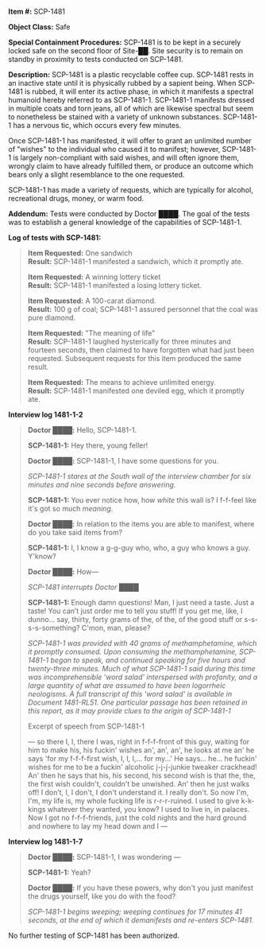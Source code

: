 **Item #:** SCP-1481

**Object Class:** Safe

**Special Containment Procedures:** SCP-1481 is to be kept in a securely locked safe on the second floor of Site-██. Site security is to remain on standby in proximity to tests conducted on SCP-1481.

**Description:** SCP-1481 is a plastic recyclable coffee cup. SCP-1481 rests in an inactive state until it is physically rubbed by a sapient being. When SCP-1481 is rubbed, it will enter its active phase, in which it manifests a spectral humanoid hereby referred to as SCP-1481-1. SCP-1481-1 manifests dressed in multiple coats and torn jeans, all of which are likewise spectral but seem to nonetheless be stained with a variety of unknown substances. SCP-1481-1 has a nervous tic, which occurs every few minutes.

Once SCP-1481-1 has manifested, it will offer to grant an unlimited number of "wishes" to the individual who caused it to manifest; however, SCP-1481-1 is largely non-compliant with said wishes, and will often ignore them, wrongly claim to have already fulfilled them, or produce an outcome which bears only a slight resemblance to the one requested.

SCP-1481-1 has made a variety of requests, which are typically for alcohol, recreational drugs, money, or warm food.

**Addendum:** Tests were conducted by Doctor ████. The goal of the tests was to establish a general knowledge of the capabilities of SCP-1481-1.

**Log of tests with SCP-1481:**

> **Item Requested:** One sandwich  
> **Result:** SCP-1481-1 manifested a sandwich, which it promptly ate.
> 
> **Item Requested:** A winning lottery ticket  
> **Result:** SCP-1481-1 manifested a losing lottery ticket.
> 
> **Item Requested:** A 100-carat diamond.  
> **Result:** 100 g of coal; SCP-1481-1 assured personnel that the coal was pure diamond.
> 
> **Item Requested:** "The meaning of life"  
> **Result:** SCP-1481-1 laughed hysterically for three minutes and fourteen seconds, then claimed to have forgotten what had just been requested. Subsequent requests for this item produced the same result.
> 
> **Item Requested:** The means to achieve unlimited energy.  
> **Result:** SCP-1481-1 manifested one deviled egg, which it promptly ate.

**Interview log 1481-1-2**

> **Doctor ████:** Hello, SCP-1481-1.
> 
> **SCP-1481-1:** Hey there, young feller!
> 
> **Doctor ████:** SCP-1481-1, I have some questions for you.
> 
> _SCP-1481-1 stares at the South wall of the interview chamber for six minutes and nine seconds before answering._
> 
> **SCP-1481-1:** You ever notice how, how _white_ this wall is? I f-f-feel like it's got so much _meaning_.
> 
> **Doctor ████:** In relation to the items you are able to manifest, where do you take said items from?
> 
> **SCP-1481-1:** I, I know a g-g-guy who, who, a guy who knows a guy. Y'know?
> 
> **Doctor ████:** How—
> 
> _SCP-1481 interrupts Doctor ████_
> 
> **SCP-1481-1:** Enough damn questions! Man, I just need a taste. Just a taste! You can’t just order me to tell you stuff! If you get me, like, I dunno… say, thirty, forty grams of the, of the, of the good stuff or s-s-s-s-something? C'mon, man, please?
> 
> _SCP-1481-1 was provided with 40 grams of methamphetamine, which it promptly consumed. Upon consuming the methamphetamine, SCP-1481-1 began to speak, and continued speaking for five hours and twenty-three minutes. Much of what SCP-1481-1 said during this time was incomprehensible 'word salad' interspersed with profanity, and a large quantity of what are assumed to have been logorrheic neologisms. A full transcript of this 'word salad' is available in Document 1481-RL51. One particular passage has been retained in this report, as it may provide clues to the origin of SCP-1481-1_
> 
> Excerpt of speech from SCP-1481-1
> 
> — so there I, I, there I was, right in f-f-f-front of this guy, waiting for him to make his, his fuckin' wishes an', an', an', he looks at me an' he says 'for my f-f-f-first wish, I, I, I,… for my…' He says… he… he fuckin' wishes for me to be a fuckin' alcoholic j-j-j-junkie tweaker crackhead! An' then he says that his, his second, his second wish is that the, the, the first wish couldn't, couldn't be unwished. An' then he just walks off! I don’t, I, I don't, I don't understand it. I really don't. So now I'm, I'm, my life is, my whole fucking life is r-r-r-ruined. I used to give k-k-kings whatever they wanted, you know? I used to live in, in palaces. Now I got no f-f-f-friends, just the cold nights and the hard ground and nowhere to lay my head down and I —

**Interview log 1481-1-7**

> **Doctor ████:** SCP-1481-1, I was wondering —
> 
> **SCP-1481-1:** Yeah?
> 
> **Doctor ████:** If you have these powers, why don't you just manifest the drugs yourself, like you do with the food?
> 
> _SCP-1481-1 begins weeping; weeping continues for 17 minutes 41 seconds, at the end of which it demanifests and re-enters SCP-1481._

No further testing of SCP-1481 has been authorized.